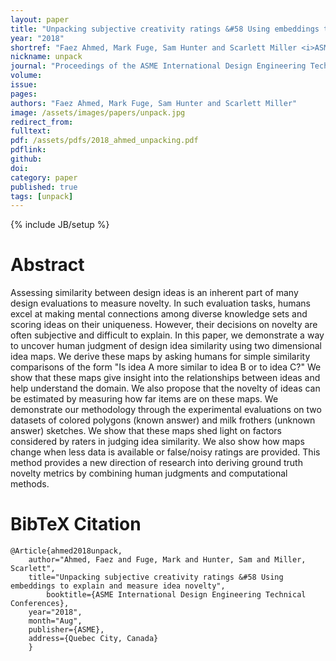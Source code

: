 ```yaml
---
layout: paper
title: "Unpacking subjective creativity ratings &#58 Using embeddings to explain and measure idea novelty"
year: "2018"
shortref: "Faez Ahmed, Mark Fuge, Sam Hunter and Scarlett Miller <i>ASME IDETC</i> 2018"
nickname: unpack
journal: "Proceedings of the ASME International Design Engineering Technical Conferences"
volume: 
issue: 
pages: 
authors: "Faez Ahmed, Mark Fuge, Sam Hunter and Scarlett Miller"
image: /assets/images/papers/unpack.jpg
redirect_from: 
fulltext: 
pdf: /assets/pdfs/2018_ahmed_unpacking.pdf
pdflink: 
github: 
doi:
category: paper
published: true
tags: [unpack]
---
```

{% include JB/setup %}

# Abstract 

Assessing similarity between design ideas is an inherent part of many design evaluations to measure novelty. In such evaluation tasks, humans excel at making mental connections among diverse knowledge sets and scoring ideas on their uniqueness. However, their decisions on novelty are often subjective and difficult to explain. In this paper, we demonstrate a way to uncover human judgment of design idea similarity using two dimensional idea maps. We derive these maps by asking humans for simple similarity comparisons of the form "Is idea A more similar to idea B or to idea C?" We show that these maps give insight into the relationships between ideas and help understand the domain. We also propose that the novelty of ideas can be estimated by measuring how far items are on these maps. We demonstrate our methodology through the experimental evaluations on two datasets of colored polygons (known answer) and milk frothers (unknown answer) sketches. We show that these maps shed light on factors considered by raters in judging idea similarity. We also show how maps change when less data is available or false/noisy ratings are provided. This method provides a new direction of research into deriving ground truth novelty metrics by combining human judgments and computational methods.




# BibTeX Citation

```
@Article{ahmed2018unpack,
	author="Ahmed, Faez and Fuge, Mark and Hunter, Sam and Miller, Scarlett",
	title="Unpacking subjective creativity ratings &#58 Using embeddings to explain and measure idea novelty",
    	booktitle={ASME International Design Engineering Technical Conferences},
	year="2018",
	month="Aug",
	publisher={ASME},
	address={Quebec City, Canada}
	}
```
